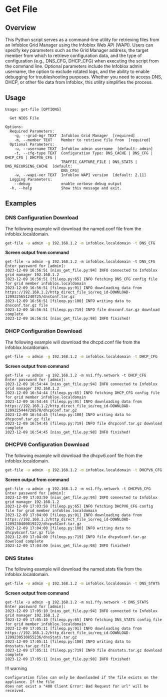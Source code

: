 # Get File

## Overview

This Python script serves as a command-line utility for retrieving files from an Infoblox Grid
Manager using the Infoblox Web API (WAPI). Users can specify key parameters such as the Grid Manager
address, the target member from which to retrieve configuration data, and the type of configuration
(e.g., DNS_CFG, DHCP_CFG) when executing the script from the command line. Optional parameters
include the Infoblox admin username, the option to exclude rotated logs, and the ability to enable
debugging for troubleshooting purposes. Whether you need to access DNS, DHCP, or other file data
from Infoblox, this utility simplifies the process.

## Usage

```
Usage: get-file [OPTIONS]

  Get NIOS File

Options:
  Required Parameters: 
    -g, --grid-mgr TEXT  Infoblox Grid Manager  [required]
    -m, --member TEXT    Member to retrieve file from  [required]
  Optional Parameters: 
    -u, --username TEXT  Infoblox admin username  [default: admin]
    -t, --cfg-type TEXT  Configuration Type: DNS_CACHE | DNS_CFG | DHCP_CFG | DHCPV6_CFG |
                         TRAFFIC_CAPTURE_FILE | DNS_STATS | DNS_RECURSING_CACHE  [default:
                         DNS_CFG]
    -w, --wapi-ver TEXT  Infoblox WAPI version  [default: 2.11]
  Logging Parameters: 
    --debug              enable verbose debug output
  -h, --help             Show this message and exit.

```

## Examples

### DNS Configuration Download

The following example will download the named.conf file from the infoblox.localdomain.

```sh
get-file -u admin -g 192.168.1.2 -m infoblox.localdomain -t DNS_CFG
```

**Screen output from command**

```text
get-file -u admin -g 192.168.1.2 -m infoblox.localdomain -t DNS_CFG 
Enter password for [admin]: 
2023-12-09 16:56:51 [nios_get_file.py:94] INFO connected to Infoblox grid manager 192.168.1.2
2023-12-09 16:56:51 [fileop.py:65] INFO fetching DNS_CFG config file for grid member infoblox.localdomain
2023-12-09 16:56:51 [fileop.py:91] INFO downloading data from https://192.168.1.2/http_direct_file_io/req_id-DOWNLOAD-1209225651240725/dnsConf.tar.gz
2023-12-09 16:56:51 [fileop.py:100] INFO writing data to dnsconf.tar.gz file
2023-12-09 16:56:51 [fileop.py:719] INFO file dnsconf.tar.gz download complete
2023-12-09 16:56:51 [nios_get_file.py:98] INFO finished!
```

### DHCP Configuration Download

The following example will download the dhcpd.conf file from the infoblox.localdomain.

```sh
get-file -u admin -g 192.168.1.2 -m infoblox.localdomain -t DHCP_CFG
```

**Screen output from command**

```text
get-file -u admin -g 192.168.1.2 -m ns1.ffy.network -t DHCP_CFG          
Enter password for [admin]: 
2023-12-09 16:54:44 [nios_get_file.py:94] INFO connected to Infoblox grid manager 192.168.1.2
2023-12-09 16:54:44 [fileop.py:65] INFO fetching DHCP_CFG config file for grid member infoblox.localdomain
2023-12-09 16:54:44 [fileop.py:91] INFO downloading data from https://192.168.1.2/http_direct_file_io/req_id-DOWNLOAD-1209225444728578/dhcpConf.tar.gz
2023-12-09 16:54:45 [fileop.py:100] INFO writing data to dhcpconf.tar.gz file
2023-12-09 16:54:45 [fileop.py:719] INFO file dhcpconf.tar.gz download complete
2023-12-09 16:54:45 [nios_get_file.py:98] INFO finished!
```

### DHCPV6 Configuration Download

The following example will download the dhcpv6.conf file from the infoblox.localdomain.

```sh
get-file -u admin -g 192.168.1.2 -m infoblox.localdomain -t DHCPV6_CFG
```

**Screen output from command**

```text
get-file -u admin -g 192.168.1.2 -m ns1.ffy.network -t DHCPV6_CFG        
Enter password for [admin]: 
2023-12-09 17:03:59 [nios_get_file.py:94] INFO connected to Infoblox grid manager 192.168.1.2
2023-12-09 17:03:59 [fileop.py:65] INFO fetching DHCPV6_CFG config file for grid member infoblox.localdomain
2023-12-09 17:04:00 [fileop.py:91] INFO downloading data from https://192.168.1.2/http_direct_file_io/req_id-DOWNLOAD-1209230400019222/dhcpv6Conf.tar.gz
2023-12-09 17:04:00 [fileop.py:100] INFO writing data to dhcpv6conf.tar.gz file
2023-12-09 17:04:00 [fileop.py:719] INFO file dhcpv6conf.tar.gz download complete
2023-12-09 17:04:00 [nios_get_file.py:98] INFO finished!
```

### DNS States

The following example will download the named.stats file from the infoblox.localdomain.

```sh
get-file -u admin -g 192.168.1.2 -m infoblox.localdomain -t DNS_STATS
```

**Screen output from command**

```text
get-file -u admin -g 192.168.1.2 -m ns1.ffy.network -t DNS_STATS 
Enter password for [admin]: 
2023-12-09 17:05:10 [nios_get_file.py:94] INFO connected to Infoblox grid manager 192.168.1.2
2023-12-09 17:05:10 [fileop.py:65] INFO fetching DNS_STATS config file for grid member infoblox.localdomain
2023-12-09 17:05:11 [fileop.py:91] INFO downloading data from https://192.168.1.2/http_direct_file_io/req_id-DOWNLOAD-1209230510855236/dnsStats.tar.gz
2023-12-09 17:05:11 [fileop.py:100] INFO writing data to dnsstats.tar.gz file
2023-12-09 17:05:11 [fileop.py:719] INFO file dnsstats.tar.gz download complete
2023-12-09 17:05:11 [nios_get_file.py:98] INFO finished!
```

!!! warning

    Configuration files can only be downloaded if the file exists on the appliance. If the file 
    does not exist a "400 Client Error: Bad Request for url" will be received.
